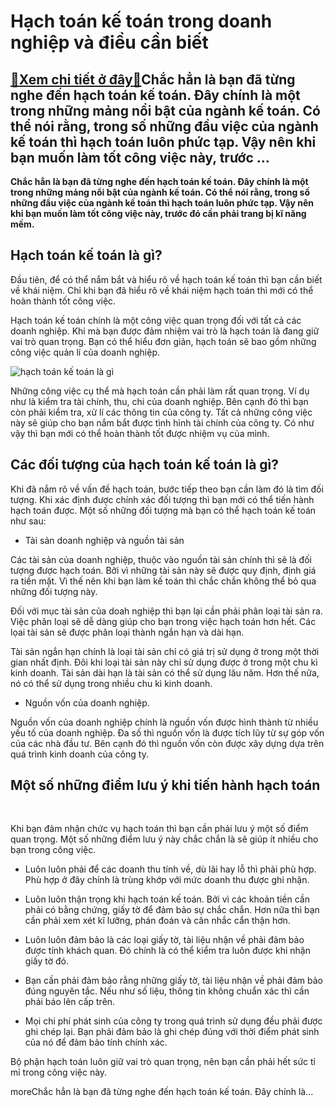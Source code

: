 Hạch toán kế toán trong doanh nghiệp và điều cần biết
=====================================================

[:gift:Xem chi tiết ở đây:gift:](https://hddtvn.com/hach-toan-ke-toan-trong-doanh-nghiep-va-dieu-can-biet/)Chắc hẳn là bạn đã từng nghe đến hạch toán kế toán. Đây chính là một trong những mảng nổi bật của ngành kế toán. Có thể nói rằng, trong số những đầu việc của ngành kế toán thì hạch toán luôn phức tạp. Vậy nên khi bạn muốn làm tốt công việc này, trước …
------------------------------------------------------------------------------------------------------------------------------------------------------------------------------------------------------------------------------------------------------------

**Chắc hẳn là bạn đã từng nghe đến hạch toán kế toán. Đây chính là một trong những mảng nổi bật của ngành kế toán. Có thể nói rằng, trong số những đầu việc của ngành kế toán thì hạch toán luôn phức tạp. Vậy nên khi bạn muốn làm tốt công việc này, trước đó cần phải trang bị kĩ năng mềm.**


Hạch toán kế toán là gì?
------------------------


Đầu tiên, để có thể nắm bắt và hiểu rõ về hạch toán kế toán thì bạn cần biết về khái niệm. Chỉ khi bạn đã hiểu rõ về khái niệm hạch toán thì mới có thể hoàn thành tốt công việc.


Hạch toán kế toán chính là một công việc quan trọng đối với tất cả các doanh nghiệp. Khi mà bạn được đảm nhiệm vai trò là hạch toán là đang giữ vai trò quan trọng. Bạn có thể hiểu đơn giản, hạch toán sẽ bao gồm những công việc quản lí của doanh nghiệp.


![hạch toán kế toán là gì](https://hddtvn.com/wp-content/uploads/2021/01/quy-dinh-ke-toan-moi-2018.jpg)


Những công việc cụ thể mà hạch toán cần phải làm rất quan trọng. Ví dụ như là kiểm tra tài chính, thu, chi của doanh nghiệp. Bên cạnh đó thì bạn còn phải kiểm tra, xử lí các thông tin của công ty. Tất cả những công việc này sẽ giúp cho bạn nắm bắt được tình hình tài chính của công ty. Có như vậy thì bạn mới có thể hoàn thành tốt được nhiệm vụ của mình.


Các đối tượng của hạch toán kế toán là gì?
------------------------------------------


Khi đã nắm rõ về vấn đề hạch toán, bước tiếp theo bạn cần làm đó là tìm đối tượng. Khi xác định được chính xác đối tượng thì bạn mới có thể tiến hành hạch toán được. Một số những đối tượng mà bạn có thể hạch toán kế toán như sau:




* Tài sản doanh nghiệp và nguồn tài sản



Các tài sản của doanh nghiệp, thuộc vào nguồn tài sản chính thì sẽ là đối tượng được hạch toán. Bởi vì những tài sản này sẽ được quy định, định giá ra tiền mặt. Vì thế nên khi bạn làm kế toán thì chắc chắn không thể bỏ qua những đối tượng này.


Đối với mục tài sản của doah nghiệp thì bạn lại cần phải phân loại tài sản ra. Việc phân loại sẽ dễ dàng giúp cho bạn trong việc hạch toán hơn hết. Các lọai tài sản sẽ được phân loại thành ngắn hạn và dài hạn.


Tài sản ngắn hạn chính là loại tài sản chỉ có giá trị sử dụng ở trong một thời gian nhất định. Đôi khi loại tài sản này chỉ sử dụng được ở trong một chu kì kinh doanh. Tài sản dài hạn là tài sản có thể sử dụng lâu năm. Hơn thế nữa, nó có thể sử dụng trong nhiều chu kì kinh doanh.




* Nguồn vốn của doanh nghiệp.



Nguồn vốn của doanh nghiệp chính là nguồn vốn được hình thành từ nhiều yếu tố của doanh nghiệp. Đa số thì nguồn vốn là được tích lũy từ sự góp vốn của các nhà đầu tư. Bên cạnh đó thì nguồn vốn còn được xây dựng dựa trên quá trình kinh doanh của công ty.



Một số những điểm lưu ý khi tiến hành hạch toán
-----------------------------------------------


 


Khi bạn đảm nhận chức vụ hạch toán thì bạn cần phải lưu ý một số điểm quan trọng. Một số những điểm lưu ý này chắc chắn là sẽ giúp ít nhiều cho bạn trong công việc.




* Luôn luôn phải để các doanh thu tính về, dù lãi hay lỗ thì phải phù hợp. Phù hợp ở đây chính là trùng khớp với mức doanh thu được ghi nhận.

* Luôn luôn thận trọng khi hạch toán kế toán. Bởi vì các khoản tiền cần phải có bằng chứng, giấy tờ để đảm bảo sự chắc chắn. Hơn nữa thì bạn cần phải xem xét kĩ lưỡng, phán đoán và cân nhắc cẩn thận hơn.

* Luôn luôn đảm bảo là các loại giấy tờ, tài liệu nhận về phải đảm bảo được tính khách quan. Đó chính là có thể kiểm tra luôn được khi nhận giấy tờ đó.

* Bạn cần phải đảm bảo rằng những giấy tờ, tài liệu nhận về phải đảm bảo đúng nguyên tắc. Nếu như số liệu, thông tin không chuẩn xác thì cần phải báo lên cấp trên.

* Mọi chi phí phát sinh của công ty trong quá trình sử dụng đều phải được ghi chép lại. Bạn phải đảm bảo là ghi chép đúng với thời điểm phát sinh của nó để đảm bảo tính chính xác.



Bộ phận hạch toán luôn giữ vai trò quan trọng, nên bạn cần phải hết sức tỉ mỉ trong công việc này.



moreChắc hẳn là bạn đã từng nghe đến hạch toán kế toán. Đây chính là…


